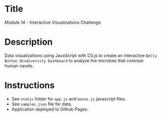 # Title
Module 14 - Interactive Visualizations Challenge

# Description
Data visualizations using JavaScript with D3.js to create an interactive `Belly Button Biodiversity Dashboard` to analyze the microbes that colonize human navels.

# Instructions
- See `static` folder for `app.js` and `bonus.js` javascript files.
- See `samples.json` file for data.
- Application deployed to Github Pages.
